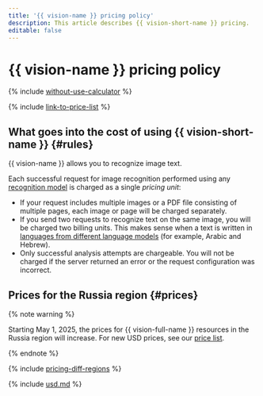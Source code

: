 ```yaml
---
title: '{{ vision-name }} pricing policy'
description: This article describes {{ vision-short-name }} pricing.
editable: false
---
```


# {{ vision-name }} pricing policy



{% include [without-use-calculator](../_includes/pricing/without-use-calculator.md) %}

{% include [link-to-price-list](../_includes/pricing/link-to-price-list.md) %}

## What goes into the cost of using {{ vision-short-name }} {#rules}

{{ vision-name }} allows you to recognize image text.

Each successful request for image recognition performed using any [recognition model](concepts/ocr/index.md#models) is charged as a single _pricing unit_:

* If your request includes multiple images or a PDF file consisting of multiple pages, each image or page will be charged separately.
* If you send two requests to recognize text on the same image, you will be charged two billing units. This makes sense when a text is written in [languages from different language models](./concepts/ocr/supported-languages.md) (for example, Arabic and Hebrew).
* Only successful analysis attempts are chargeable. You will not be charged if the server returned an error or the request configuration was incorrect.

## Prices for the Russia region {#prices}


{% note warning %}

Starting May 1, 2025, the prices for {{ vision-full-name }} resources in the Russia region will increase. For new USD prices, see our [price list](https://yandex.cloud/en/price-list?installationCode=ru&currency=USD&services=dn2kcocimf3n6a09pl2o).

{% endnote %}


{% include [pricing-diff-regions](../_includes/pricing-diff-regions.md) %}



{% include [usd.md](../_pricing/vision/usd.md) %}

